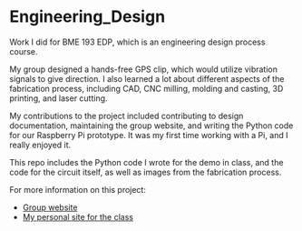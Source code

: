 # Engineering_Design
Work I did for BME 193 EDP, which is an engineering design process course.

My group designed a hands-free GPS clip, which would utilize vibration signals to give direction. I also learned a lot about different aspects of the fabrication process, including CAD, CNC milling, molding and casting, 3D printing, and laser cutting.

My contributions to the project included contributing to design documentation, maintaining the group website, and writing the Python code for our Raspberry Pi prototype. It was my first time working with a Pi, and I really enjoyed it. 

This repo includes the Python code I wrote for the demo in class, and the code for the circuit itself, as well as images from the fabrication process.

For more information on this project:
- [Group website](https://silklab.it.tufts.edu/BME_193_EDP/2017/Voelker_Hannah/handsfree_GPS/index.html)
- [My personal site for the class](https://silklab.it.tufts.edu/BME_193_EDP/2017/Voelker_Hannah/)
